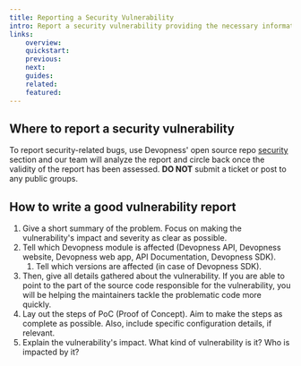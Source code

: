 ```yaml
---
title: Reporting a Security Vulnerability
intro: Report a security vulnerability providing the necessary information to our development team.
links:
    overview:
    quickstart:
    previous:
    next:
    guides:
    related:
    featured:
---
```


## Where to report a security vulnerability

To report security-related bugs, use Devopness' open source repo [security](https://github.com/devopness/devopness/security/advisories) section and our team will analyze the report and circle back once the validity of the report has been assessed. **DO NOT** submit a ticket or post to any public groups.


## How to write a good vulnerability report

1. Give a short summary of the problem. Focus on making the vulnerability's impact and severity as clear as possible.
1. Tell which Devopness module is affected (Devopness API, Devopness website, Devopness web app, API Documentation, Devopness SDK).
    1. Tell which versions are affected (in case of Devopness SDK).
1. Then, give all details gathered about the vulnerability. If you are able to point to the part of the source code responsible for the vulnerability, you will be helping the maintainers tackle the problematic code more quickly.
1. Lay out the steps of PoC (Proof of Concept). Aim to make the steps as complete as possible. Also, include specific configuration details, if relevant.
1. Explain the vulnerability's impact. What kind of vulnerability is it? Who is impacted by it?
